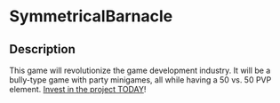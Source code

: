 # SymmetricalBarnacle

## Description
This game will revolutionize the game development industry. It will be a bully-type game with party minigames, all while having a 50 vs. 50 PVP element. [Invest in the project TODAY](https://www.patreon.com/)! 
